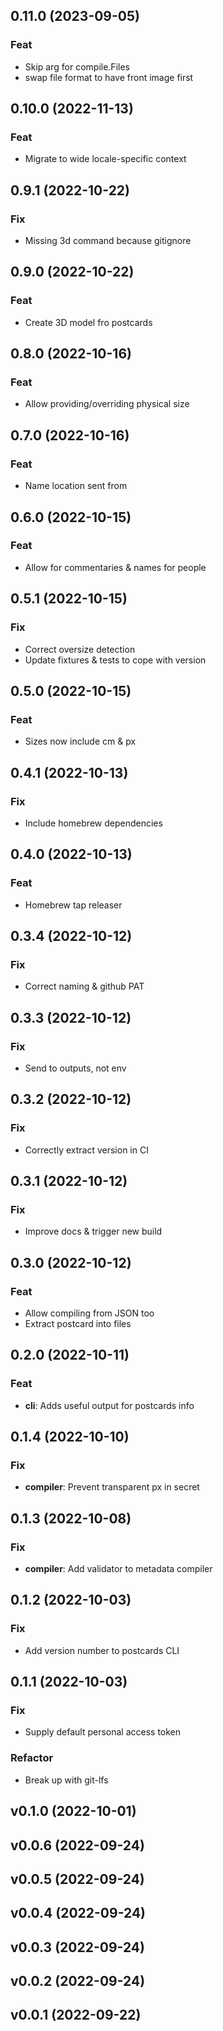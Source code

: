 ## 0.11.0 (2023-09-05)

### Feat

- Skip arg for compile.Files
- swap file format to have front image first

## 0.10.0 (2022-11-13)

### Feat

- Migrate to wide locale-specific context

## 0.9.1 (2022-10-22)

### Fix

- Missing 3d command because gitignore

## 0.9.0 (2022-10-22)

### Feat

- Create 3D model fro postcards

## 0.8.0 (2022-10-16)

### Feat

- Allow providing/overriding physical size

## 0.7.0 (2022-10-16)

### Feat

- Name location sent from

## 0.6.0 (2022-10-15)

### Feat

- Allow for commentaries & names for people

## 0.5.1 (2022-10-15)

### Fix

- Correct oversize detection
- Update fixtures & tests to cope with version

## 0.5.0 (2022-10-15)

### Feat

- Sizes now include cm & px

## 0.4.1 (2022-10-13)

### Fix

- Include homebrew dependencies

## 0.4.0 (2022-10-13)

### Feat

- Homebrew tap releaser

## 0.3.4 (2022-10-12)

### Fix

- Correct naming & github PAT

## 0.3.3 (2022-10-12)

### Fix

- Send to outputs, not env

## 0.3.2 (2022-10-12)

### Fix

- Correctly extract version in CI

## 0.3.1 (2022-10-12)

### Fix

- Improve docs & trigger new build

## 0.3.0 (2022-10-12)

### Feat

- Allow compiling from JSON too
- Extract postcard into files

## 0.2.0 (2022-10-11)

### Feat

- **cli**: Adds useful output for postcards info

## 0.1.4 (2022-10-10)

### Fix

- **compiler**: Prevent transparent px in secret

## 0.1.3 (2022-10-08)

### Fix

- **compiler**: Add validator to metadata compiler

## 0.1.2 (2022-10-03)

### Fix

- Add version number to postcards CLI

## 0.1.1 (2022-10-03)

### Fix

- Supply default personal access token

### Refactor

- Break up with git-lfs

## v0.1.0 (2022-10-01)

## v0.0.6 (2022-09-24)

## v0.0.5 (2022-09-24)

## v0.0.4 (2022-09-24)

## v0.0.3 (2022-09-24)

## v0.0.2 (2022-09-24)

## v0.0.1 (2022-09-22)
